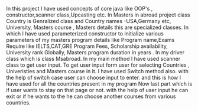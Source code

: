 

In this project I have used concepts of core java like OOP's , constructor,scanner class,Upcasting etc.
In Masters in abroad project class Country is Genralized class and Country names -USA,Germany etc, University, Masters course , Masters details  this are specialized classes. In which I have used parameterized constructor to Initialize various parameters of my masters program details like Program name,Exams Require like IELTS,CAT,GRE  Program Fees, Scholarship availability, University rank Globally, Masters program duration in years .
In my driver class which is class Msabroad.
In my main method I have used scanner class to get user input. To get user input form user for selecting Countries , Univeristies and Masters course in it.
I have used Switch method also. with the help of switch case user can choose input  to enter. and this is how I have used for all the countries present in my program
Now last part which is if user wants to stay on that page or not.
with the help of user input he can exit or if he wants to the he can choose another courses from various countries.
